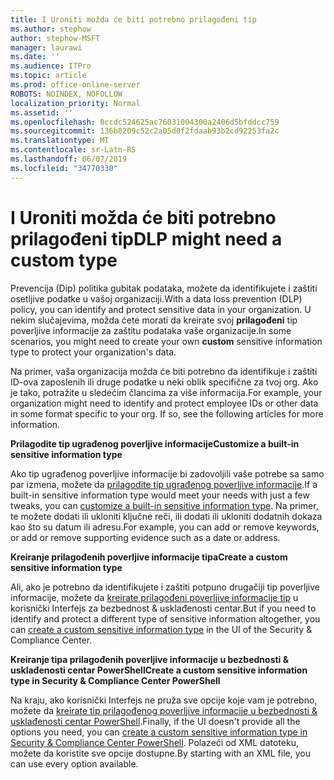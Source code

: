 ```yaml
---
title: I Uroniti možda će biti potrebno prilagođeni tip
ms.author: stephow
author: stephow-MSFT
manager: laurawi
ms.date: ''
ms.audience: ITPro
ms.topic: article
ms.prod: office-online-server
ROBOTS: NOINDEX, NOFOLLOW
localization_priority: Normal
ms.assetid: ''
ms.openlocfilehash: 0ccdc524625ac76031004300a2406d5bfddcc759
ms.sourcegitcommit: 136b8209c52c2a05d0f2fdaab93b2cd92253fa2c
ms.translationtype: MT
ms.contentlocale: sr-Latn-RS
ms.lasthandoff: 06/07/2019
ms.locfileid: "34770330"
---
```

# <a name="dlp-might-need-a-custom-type"></a><span data-ttu-id="700f0-102">I Uroniti možda će biti potrebno prilagođeni tip</span><span class="sxs-lookup"><span data-stu-id="700f0-102">DLP might need a custom type</span></span>

<span data-ttu-id="700f0-103">Prevencija (Dip) politika gubitak podataka, možete da identifikujete i zaštiti osetljive podatke u vašoj organizaciji.</span><span class="sxs-lookup"><span data-stu-id="700f0-103">With a data loss prevention (DLP) policy, you can identify and protect sensitive data in your organization.</span></span> <span data-ttu-id="700f0-104">U nekim slučajevima, možda ćete morati da kreirate svoj **prilagođeni** tip poverljive informacije za zaštitu podataka vaše organizacije.</span><span class="sxs-lookup"><span data-stu-id="700f0-104">In some scenarios, you might need to create your own **custom** sensitive information type to protect your organization's data.</span></span>

<span data-ttu-id="700f0-105">Na primer, vaša organizacija možda će biti potrebno da identifikuje i zaštiti ID-ova zaposlenih ili druge podatke u neki oblik specifične za tvoj org. Ako je tako, potražite u sledećim člancima za više informacija.</span><span class="sxs-lookup"><span data-stu-id="700f0-105">For example, your organization might need to identify and protect employee IDs or other data in some format specific to your org. If so, see the following articles for more information.</span></span> 
  
 <span data-ttu-id="700f0-106">**Prilagodite tip ugrađenog poverljive informacije**</span><span class="sxs-lookup"><span data-stu-id="700f0-106">**Customize a built-in sensitive information type**</span></span>
  
<span data-ttu-id="700f0-107">Ako tip ugrađenog poverljive informacije bi zadovoljili vaše potrebe sa samo par izmena, možete da [prilagodite tip ugrađenog poverljive informacije](https://docs.microsoft.com/office365/securitycompliance/customize-a-built-in-sensitive-information-type).</span><span class="sxs-lookup"><span data-stu-id="700f0-107">If a built-in sensitive information type would meet your needs with just a few tweaks, you can [customize a built-in sensitive information type](https://docs.microsoft.com/office365/securitycompliance/customize-a-built-in-sensitive-information-type).</span></span> <span data-ttu-id="700f0-108">Na primer, te možete dodati ili ukloniti ključne reči, ili dodati ili ukloniti dodatnih dokaza kao što su datum ili adresu.</span><span class="sxs-lookup"><span data-stu-id="700f0-108">For example, you can add or remove keywords, or add or remove supporting evidence such as a date or address.</span></span>
  
 <span data-ttu-id="700f0-109">**Kreiranje prilagođenih poverljive informacije tipa**</span><span class="sxs-lookup"><span data-stu-id="700f0-109">**Create a custom sensitive information type**</span></span>
  
<span data-ttu-id="700f0-110">Ali, ako je potrebno da identifikujete i zaštiti potpuno drugačiji tip poverljive informacije, možete da [kreirate prilagođeni poverljive informacije tip](https://docs.microsoft.com/office365/securitycompliance/create-a-custom-sensitive-information-type) u korisnički Interfejs za bezbednost & usklađenosti centar.</span><span class="sxs-lookup"><span data-stu-id="700f0-110">But if you need to identify and protect a different type of sensitive information altogether, you can [create a custom sensitive information type](https://docs.microsoft.com/office365/securitycompliance/create-a-custom-sensitive-information-type) in the UI of the Security & Compliance Center.</span></span> 
  
<span data-ttu-id="700f0-111">**Kreiranje tipa prilagođenih poverljive informacije u bezbednosti & usklađenosti centar PowerShell**</span><span class="sxs-lookup"><span data-stu-id="700f0-111">**Create a custom sensitive information type in Security & Compliance Center PowerShell**</span></span>

<span data-ttu-id="700f0-112">Na kraju, ako korisnički Interfejs ne pruža sve opcije koje vam je potrebno, možete da [kreirate tip prilagođenog poverljive informacije u bezbednosti & usklađenosti centar PowerShell](https://docs.microsoft.com/office365/securitycompliance/create-a-custom-sensitive-information-type-in-scc-powershell).</span><span class="sxs-lookup"><span data-stu-id="700f0-112">Finally, if the UI doesn't provide all the options you need, you can [create a custom sensitive information type in Security & Compliance Center PowerShell](https://docs.microsoft.com/office365/securitycompliance/create-a-custom-sensitive-information-type-in-scc-powershell).</span></span> <span data-ttu-id="700f0-113">Polazeći od XML datoteku, možete da koristite sve opcije dostupne.</span><span class="sxs-lookup"><span data-stu-id="700f0-113">By starting with an XML file, you can use every option available.</span></span>

    

